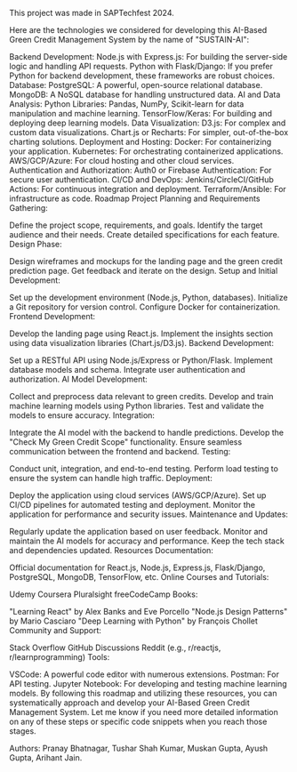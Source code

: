 This project was made in S A P Techfest 2024.

Here are the technologies we considered for developing this AI-Based Green Credit Management System by the name of "SUSTAIN-AI":

Backend Development:
Node.js with Express.js: For building the server-side logic and handling API requests.
Python with Flask/Django: If you prefer Python for backend development, these frameworks are robust choices.
Database:
PostgreSQL: A powerful, open-source relational database.
MongoDB: A NoSQL database for handling unstructured data.
AI and Data Analysis:
Python Libraries: Pandas, NumPy, Scikit-learn for data manipulation and machine learning.
TensorFlow/Keras: For building and deploying deep learning models.
Data Visualization:
D3.js: For complex and custom data visualizations.
Chart.js or Recharts: For simpler, out-of-the-box charting solutions.
Deployment and Hosting:
Docker: For containerizing your application.
Kubernetes: For orchestrating containerized applications.
AWS/GCP/Azure: For cloud hosting and other cloud services.
Authentication and Authorization:
Auth0 or Firebase Authentication: For secure user authentication.
CI/CD and DevOps:
Jenkins/CircleCI/GitHub Actions: For continuous integration and deployment.
Terraform/Ansible: For infrastructure as code.
Roadmap
Project Planning and Requirements Gathering:

Define the project scope, requirements, and goals.
Identify the target audience and their needs.
Create detailed specifications for each feature.
Design Phase:

Design wireframes and mockups for the landing page and the green credit prediction page.
Get feedback and iterate on the design.
Setup and Initial Development:

Set up the development environment (Node.js, Python, databases).
Initialize a Git repository for version control.
Configure Docker for containerization.
Frontend Development:

Develop the landing page using React.js.
Implement the insights section using data visualization libraries (Chart.js/D3.js).
Backend Development:

Set up a RESTful API using Node.js/Express or Python/Flask.
Implement database models and schema.
Integrate user authentication and authorization.
AI Model Development:

Collect and preprocess data relevant to green credits.
Develop and train machine learning models using Python libraries.
Test and validate the models to ensure accuracy.
Integration:

Integrate the AI model with the backend to handle predictions.
Develop the "Check My Green Credit Scope" functionality.
Ensure seamless communication between the frontend and backend.
Testing:

Conduct unit, integration, and end-to-end testing.
Perform load testing to ensure the system can handle high traffic.
Deployment:

Deploy the application using cloud services (AWS/GCP/Azure).
Set up CI/CD pipelines for automated testing and deployment.
Monitor the application for performance and security issues.
Maintenance and Updates:

Regularly update the application based on user feedback.
Monitor and maintain the AI models for accuracy and performance.
Keep the tech stack and dependencies updated.
Resources
Documentation:

Official documentation for React.js, Node.js, Express.js, Flask/Django, PostgreSQL, MongoDB, TensorFlow, etc.
Online Courses and Tutorials:

Udemy
Coursera
Pluralsight
freeCodeCamp
Books:

"Learning React" by Alex Banks and Eve Porcello
"Node.js Design Patterns" by Mario Casciaro
"Deep Learning with Python" by François Chollet
Community and Support:

Stack Overflow
GitHub Discussions
Reddit (e.g., r/reactjs, r/learnprogramming)
Tools:

VSCode: A powerful code editor with numerous extensions.
Postman: For API testing.
Jupyter Notebook: For developing and testing machine learning models.
By following this roadmap and utilizing these resources, you can systematically approach and develop your AI-Based Green Credit Management System. Let me know if you need more detailed information on any of these steps or specific code snippets when you reach those stages.




Authors: Pranay Bhatnagar, Tushar Shah Kumar, Muskan Gupta, Ayush Gupta, Arihant Jain.
 
 
